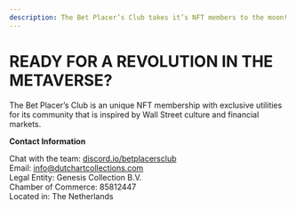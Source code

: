 ```yaml
---
description: The Bet Placer’s Club takes it’s NFT members to the moon!
---
```


# READY FOR A REVOLUTION IN THE METAVERSE?

The Bet Placer’s Club is an unique NFT membership with exclusive utilities for its community that is inspired by Wall Street culture and financial markets.



**Contact Information**

Chat with the team: [discord.io/betplacersclub](https://discord.io/betplacersclub)\
Email: [info@dutchartcollections.com](mailto:info@dutchartcollections.com) \
Legal Entity: Genesis Collection B.V. \
Chamber of Commerce: 85812447 \
Located in: The Netherlands

